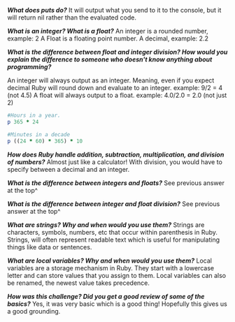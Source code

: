***What does puts do?***
It will output what you send to it to the console, but it will return
nil rather than the evaluated code.

***What is an integer? What is a float?***
An integer is a rounded number, example: 2
A Float is a floating point number. A decimal, example: 2.2

***What is the difference between float and integer division? How would you explain the difference to someone who doesn't know anything about programming?***

An integer will always output as an integer. Meaning, even if you expect
decimal Ruby will round down and evaluate to an integer. example: 9/2 = 4
(not 4.5)
A float will always output to a float. example: 4.0/2.0 = 2.0 (not just 2)


```ruby
#Hours in a year.
p 365 * 24

#Minutes in a decade
p ((24 * 60) * 365) * 10
```

***How does Ruby handle addition, subtraction, multiplication, and division of numbers?***
Almost just like a calculator! With division, you would have to specify between a decimal and an integer.

***What is the difference between integers and floats?***
See previous answer at the top^

***What is the difference between integer and float division?***
See previous answer at the top^

***What are strings? Why and when would you use them?***
Strings are characters, symbols, numbers, etc that occur within 
parenthesis in Ruby. Strings, will often represent readable text which is 
useful for manipulating things like data or sentences.

***What are local variables? Why and when would you use them?***
Local variables are a storage mechanism in Ruby. They start with a 
lowercase letter and can store values that you assign to them. 
Local variables can also be renamed, the newest value takes precedence.

***How was this challenge? Did you get a good review of some of the basics?***
Yes, it was very basic which is a good thing! Hopefully this gives us 
a good grounding.